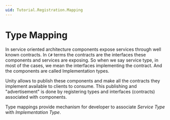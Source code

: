 ```yaml
---
uid: Tutorial.Registration.Mapping
---
```


# Type Mapping

In service oriented architecture components expose services through well known contracts. In `C#` terms the contracts are the interfaces these components and services are exposing. So when we say service type, in most of the cases, we mean the interfaces implementing the contract. And the components are called Implementation types.

Unity allows to publish these components and make all the contracts they implement available to clients to consume. This publishing and "advertisement" is done by registering types and interfaces (contracts) associated with components.

Type mappings provide mechanism for developer to associate _Service Type_ with _Implementation Type_.